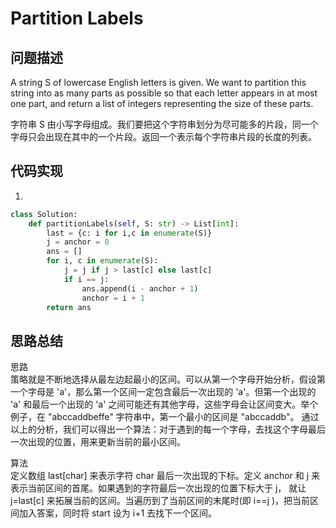 #  Partition Labels

## 问题描述

A string S of lowercase English letters is given. We want to partition this string into as many parts as possible so that each letter appears in at most one part, and return a list of integers representing the size of these parts.

字符串 S 由小写字母组成。我们要把这个字符串划分为尽可能多的片段，同一个字母只会出现在其中的一个片段。返回一个表示每个字符串片段的长度的列表。


## 代码实现

1.
``` python
class Solution:
    def partitionLabels(self, S: str) -> List[int]:
        last = {c: i for i,c in enumerate(S)}
        j = anchor = 0
        ans = []
        for i, c in enumerate(S):
            j = j if j > last[c] else last[c]
            if i == j:
                ans.append(i - anchor + 1)
                anchor = i + 1
        return ans
```


## 思路总结

思路  
策略就是不断地选择从最左边起最小的区间。可以从第一个字母开始分析，假设第一个字母是 'a'，那么第一个区间一定包含最后一次出现的 'a'。但第一个出现的 'a' 和最后一个出现的 'a' 之间可能还有其他字母，这些字母会让区间变大。举个例子，在 "abccaddbeffe" 字符串中，第一个最小的区间是 "abccaddb"。
通过以上的分析，我们可以得出一个算法：对于遇到的每一个字母，去找这个字母最后一次出现的位置，用来更新当前的最小区间。

算法  
定义数组 last[char] 来表示字符 char 最后一次出现的下标。定义 anchor 和 j 来表示当前区间的首尾。如果遇到的字符最后一次出现的位置下标大于 j， 就让 j=last[c] 来拓展当前的区间。当遍历到了当前区间的末尾时(即 i==j )，把当前区间加入答案，同时将 start 设为 i+1 去找下一个区间。
